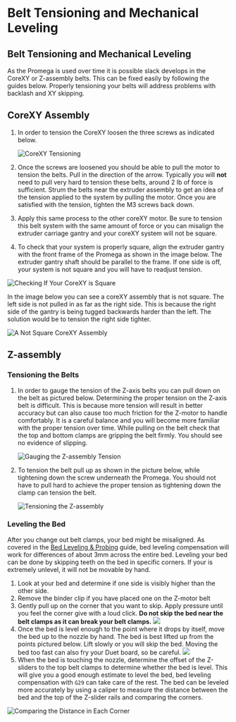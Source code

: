 # Belt Tensioning and Mechanical Leveling

## Belt Tensioning and Mechanical Leveling

As the Promega is used over time it is possible slack develops in the CoreXY or Z-assembly belts. This can be fixed easily by following the guides below. Properly tensioning your belts will address problems with backlash and XY skipping.

## CoreXY Assembly

1. In order to tension the CoreXY loosen the three screws as indicated below.

   ![CoreXY Tensioning](../.gitbook/assets/fw2dceds663usirn-tensioningcorexy.jpg)

2. Once the screws are loosened you should be able to pull the motor to tension the belts. Pull in the direction of the arrow. Typically you will **not** need to pull very hard to tension these belts, around 2 lb of force is sufficient. Strum the belts near the extruder assembly to get an idea of the tension applied to the system by pulling the motor. Once you are satisfied with the tension, tighten the M3 screws back down.
3. Apply this same process to the other coreXY motor. Be sure to tension this belt system with the same amount of force or you can misalign the extruder carriage gantry and your coreXY system will not be square. 
4. To check that your system is properly square, align the extruder gantry with the front frame of the Promega as shown in the image below. The extruder gantry shaft should be parallel to the frame. If one side is off, your system is not square and you will have to readjust tension. 

![Checking If Your CoreXY is Square](../.gitbook/assets/howtocheckifsquare.jpg)

In the image below you can see a coreXY assembly that is not square. The left side is not pulled in as far as the right side. This is because the right side of the gantry is being tugged backwards harder than the left. The solution would be to tension the right side tighter.

![A Not Square CoreXY Assembly](../.gitbook/assets/notsquarecorexy.jpg)

## Z-assembly

### Tensioning the Belts

1. In order to gauge the tension of the Z-axis belts you can pull down on the belt as pictured below. Determining the proper tension on the Z-axis belt is difficult. This is because more tension will result in better accuracy but can also cause too much friction for the Z-motor to handle comfortably. It is a careful balance and you will become more familiar with the proper tension over time. While pulling on the belt check that the top and bottom clamps are gripping the belt firmly. You should see no evidence of slipping.

   ![Gauging the Z-assembly Tension](../.gitbook/assets/w94x14fanyl02dp2-belttension.jpg)

2. To tension the belt pull up as shown in the picture below, while tightening down the screw underneath the Promega. You should not have to pull hard to achieve the proper tension as tightening down the clamp can tension the belt.

   ![Tensioning the Z-assembly](../.gitbook/assets/xg91hfq6npl3of53-tensioningthebelt.jpg)

### Leveling the Bed

After you change out belt clamps, your bed might be misaligned. As covered in the [Bed Leveling & Probing](https://m3d.gitbook.io/promega-docs/printing-guides/slicers-and-printer-settings/bed-leveling-and-probing) guide, bed leveling compensation will work for differences of about 3mm across the entire bed. Leveling your bed can be done by skipping teeth on the bed in specific corners. If your is extremely unlevel, it will not be movable by hand.

1. Look at your bed and determine if one side is visibly higher than the other side.
2. Remove the binder clip if you have placed one on the Z-motor belt
3. Gently pull up on the corner that you want to skip. Apply pressure until you feel the corner give with a loud click. **Do not skip the bed near the belt clamps as it can break your belt clamps.**  ![](../.gitbook/assets/skippingthebed.gif) 
4. Once the bed is level enough to the point where it drops by itself, move the bed up to the nozzle by hand. The bed is best lifted up from the points pictured below. Lift slowly or you will skip the bed. Moving the bed too fast can also fry your Duet board, so be careful.  ![](../.gitbook/assets/wheretoholdbed.jpg) 
5. When the bed is touching the nozzle, determine the offset of the Z-sliders to the top belt clamps to determine whether the bed is level. This will give you a good enough estimate to level the bed, bed leveling compensation with `G29` can take care of the rest. The bed can be leveled more accurately by using a caliper to measure the distance between the bed and the top of the Z-slider rails and comparing the corners.

![Comparing the Distance in Each Corner](../.gitbook/assets/zvlnwj7ervnsrbpg-distancebedcorners.jpg)

